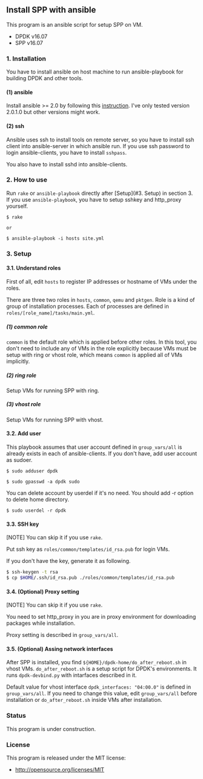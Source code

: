 ## Install SPP with ansible

This program is an ansible script for setup SPP on VM.

- DPDK v16.07 
- SPP v16.07


### 1. Installation

You have to install ansible on host machine to run ansible-playbook
for building DPDK and other tools.

#### (1) ansible

Install ansible  >= 2.0 by following this
[instruction](http://docs.ansible.com/ansible/intro_installation.html#installation).
I've only tested version 2.0.1.0 but other versions might work.

#### (2) ssh

Ansible uses ssh to install tools on remote server,
so you have to install ssh client into ansible-server in which ansible run.
If you use ssh password to login ansible-clients, you have to install `sshpass`.

You also have to install sshd into ansible-clients.


### 2. How to use

Run `rake` or `ansible-playbook` directly after [Setup](#3. Setup) in section 3.
If you use `ansible-playbook`, you have to setup sshkey and http_proxy yourself.

```
$ rake

or

$ ansible-playbook -i hosts site.yml
```


### 3. Setup

#### 3.1. Understand roles

First of all, edit `hosts` to register IP addresses or hostname of VMs
under the roles.

There are three two roles in `hosts`, `common`, `qemu` and `pktgen`.
Role is a kind of group of installation processes.
Each of processes are defined in `roles/[role_name]/tasks/main.yml`.

##### (1) common role

`common` is the default role which is applied before other roles.
In this tool, you don't need to include any of VMs in the role
explicitly because VMs must be setup with ring or vhost role, which means
`common` is applied all of VMs implicitly.

##### (2) ring role

Setup VMs for running SPP with ring.

##### (3) vhost role

Setup VMs for running SPP with vhost.


#### 3.2. Add user

This playbook assumes that user account defined in `group_vars/all` is already exists
in each of ansible-clients.
If you don't have, add user account as sudoer. 

```
$ sudo adduser dpdk

$ sudo gpasswd -a dpdk sudo
```

You can delete account by userdel if it's no need. You should add -r option to delete home directory.

```
$ sudo userdel -r dpdk
```

#### 3.3. SSH key

[NOTE] You can skip it if you use `rake`.

Put ssh key as `roles/common/templates/id_rsa.pub` for login VMs.

If you don't have the key, generate it as following.

```sh
$ ssh-keygen -t rsa
$ cp $HOME/.ssh/id_rsa.pub ./roles/common/templates/id_rsa.pub
```

#### 3.4. (Optional) Proxy setting

[NOTE] You can skip it if you use `rake`.

You need to set http_proxy in you are in proxy environment for downloading packages
while installation.

Proxy setting is described in `group_vars/all`.


#### 3.5. (Optional) Assing network interfaces

After SPP is installed, you find `${HOME}/dpdk-home/do_after_reboot.sh` in vhost VMs.
`do_after_reboot.sh` is a setup script for DPDK's environments.
It runs `dpdk-devbind.py` with intarfaces described in it.

Default value for vhost interface `dpdk_interfaces: "04:00.0"` is defined in `group_vars/all`.
If you need to change this value, edit `group_vars/all` before installation or `do_after_reboot.sh` inside VMs after installation.


### Status
This program is under construction.


### License
This program is released under the MIT license:
- http://opensource.org/licenses/MIT
